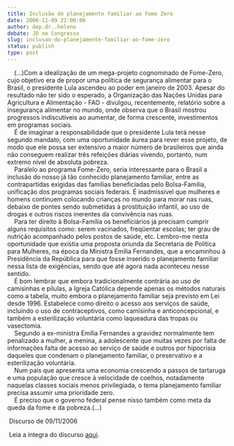 ```yaml
---
title: Inclusão do planejamente familiar ao Fome Zero
date: 2006-11-09 22:00:00
author: dep.dr..heleno
debate: JD no Congresso
slug: inclusao-do-planejamente-familiar-ao-fome-zero
status: publish 
type: post
---
```


    (...)Com a idealização de um mega-projeto cognominado de Fome-Zero, cujo objetivo era de propor uma política de segurança alimentar para o Brasil, o presidente Lula ascendeu ao poder em janeiro de 2003. Apesar do resultado não ter sido o esperado, a Organização das Nações Unidas para Agricultura e Alimentação - FAO - divulgou, recentemente, relatório sobre a insegurança alimentar no mundo, onde observa que o Brasil mostrou progressos indiscutíveis ao aumentar, de forma crescente, investimentos em programas sociais.    
    É de imaginar a responsabilidade que o presidente Lula terá nesse segundo mandato, com uma oportunidade áurea para rever esse projeto, de modo que ele possa ser extensivo a maior número de brasileiros que ainda não conseguem realizar três refeições diárias vivendo, portanto, num extremo nível de absoluta pobreza.    
    Paralelo ao programa Fome-Zero, seria interessante para o Brasil a inclusão do nosso já tão conhecido planejamento familiar, entre as contrapartidas exigidas das famílias beneficiadas pelo Bolsa-Família, unificação dos programas sociais federais. É inadmissível que mulheres e homens continuem colocando crianças no mundo para morar nas ruas, debaixo de pontes sendo submetidas à prostituição infantil, ao uso de drogas e outros riscos inerentes da convivência nas ruas.    
    Para ter direito à Bolsa-Família os beneficiários já precisam cumprir alguns requisitos como: serem vacinados, freqüentar escolas; ter grau de nutrição acompanhado pelos postos de saúde, etc. Lembro-me nesta oportunidade que existia uma proposta oriunda da Secretaria de Política para Mulheres, na época da Ministra Emília Fernandes, que a encaminhou à Presidência da República para que fosse inserido o planejamento familiar nessa lista de exigências, sendo que até agora nada aconteceu nesse sentido.    
    É bom lembrar que embora tradicionalmente contrária ao uso de camisinhas e pílulas, a Igreja Católica depende apenas os métodos naturais como a tabela, muito embora o planejamento familiar seja previsto em Lei desde 1996. Estabelece como direito o acesso aos serviços de saúde, incluindo o uso de contraceptivos, como camisinha e anticoncepcional, e também a esterilização voluntária como laqueadura das tropas ou vasectomia.    
    Segundo a ex-ministra Emília Fernandes a gravidez normalmente tem penalizado a mulher, a menina, a adolescente que muitas vezes por falta de informações falta de acesso ao serviço de saúde e outros por hipocrisia daqueles que condenam o planejamento familiar, o preservativo e a esterilização voluntária.    
    Num país que apresenta uma economia crescendo a passos de tartaruga e uma população que cresce à velocidade de coelhos, notadamente naquelas classes sociais menos privilegiada, o tema planejamento familiar precisa assumir uma prioridade zero.    
    É preciso que o governo federal pense nisso também como meta da queda da fome e da pobreza.(...)  
  
 Discurso de 09/11/2006  
  
 Leia a íntegra do discurso [aqui](http://www.camara.gov.br/internet/plenario/notas/extraord/em091106.pdf).
